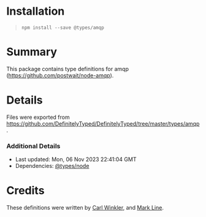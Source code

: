 # Installation
> `npm install --save @types/amqp`

# Summary
This package contains type definitions for amqp (https://github.com/postwait/node-amqp).

# Details
Files were exported from https://github.com/DefinitelyTyped/DefinitelyTyped/tree/master/types/amqp.

### Additional Details
 * Last updated: Mon, 06 Nov 2023 22:41:04 GMT
 * Dependencies: [@types/node](https://npmjs.com/package/@types/node)

# Credits
These definitions were written by [Carl Winkler](https://github.com/seikho), and [Mark Line](https://github.com/jonnysparkplugs).
